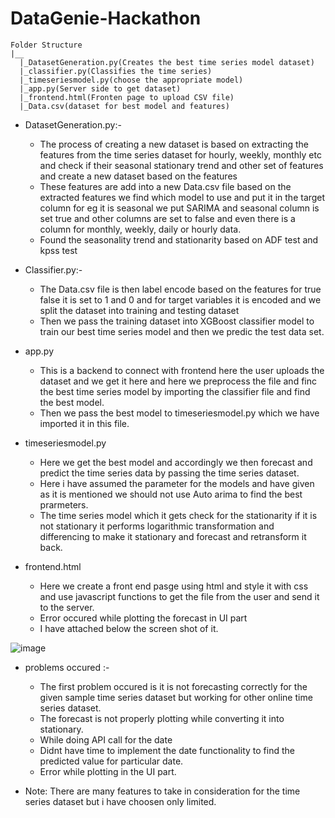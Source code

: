 # DataGenie-Hackathon

```
Folder Structure
|__
  |_DatasetGeneration.py(Creates the best time series model dataset)
  |_classifier.py(Classifies the time series)
  |_timeseriesmodel.py(choose the appropriate model)
  |_app.py(Server side to get dataset)
  |_frontend.html(Fronten page to upload CSV file)
  |_Data.csv(dataset for best model and features)
 ```

* DatasetGeneration.py:-

     - The process of creating a new dataset is based on extracting the features from the time series dataset for hourly, weekly, monthly etc and check if their seasonal stationary trend and other set of features and create a new dataset based on the features
     - These features are add into a new Data.csv file based on the extracted features we find which model to use and put it in the target column for eg it is seasonal we put SARIMA and seasonal column is set true and other columns are set to false and even there is a column for monthly, weekly, daily or hourly data.
     - Found the seasonality trend and stationarity based on ADF test and kpss test
* Classifier.py:-

    - The Data.csv file is then label encode based on the features for true false it is set to 1 and 0 and for target variables it is encoded and we split the dataset into training and testing dataset
    - Then we pass the training dataset into XGBoost classifier model to train our best time series model and then we predic the test data set.
* app.py

    - This is a backend to connect with frontend here the user uploads the dataset and we get it here and here we preprocess the file and finc the best time series model by importing the classifier file and find the best model.
    - Then we pass the best model to timeseriesmodel.py which we have imported it in this file.
* timeseriesmodel.py

   - Here we get the best model and accordingly we then forecast and predict the time series data by passing the time series dataset.
   - Here i have assumed the parameter for the models and have given as it is mentioned we should not use Auto arima to find the best prarmeters.
   - The time series model which it gets check for the stationarity if it is not stationary it performs logarithmic transformation and differencing to make it stationary and forecast and retransform it back.
* frontend.html

   - Here we create a front end pasge using html and style it with css and use javascript functions to get the file from the user and send it to the server.
   - Error occured while plotting the forecast in UI part
   - I have attached below the screen shot of it.
 
 
![image](https://user-images.githubusercontent.com/81963819/224550095-e9595c27-5f4e-485b-b3e7-c30f4752648e.png)


 * problems occured :-
 
     - The first problem occured is it is not forecasting correctly for the given sample time series dataset but working for other online time series dataset.
     - The forecast is not properly plotting while converting it into stationary.
     - While doing API call for the date 
     - Didnt have time to implement the date functionality to find the predicted value for particular date.
     - Error while plotting in the UI part.
  
 * Note: There are many features to take in consideration for the time series dataset but i have choosen only limited. 
